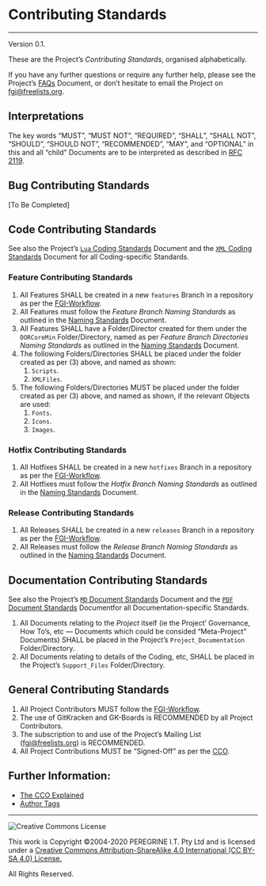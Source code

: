 # Contributing Standards

---

Version 0.1.

These are the Project&rsquo;s *Contributing Standards*, organised alphabetically.

If you have any further questions or require any further help, please see the Project&rsquo;s [FAQs](https://github.com/Dulux-Oz/FGI/tree/master/Project_Documentation/FAQs.md) Document, or don&rsquo;t hesitate to email the Project on <fgi@freelists.org>.

## Interpretations

The key words &ldquo;MUST&rdquo;, &ldquo;MUST NOT&rdquo;, &ldquo;REQUIRED&rdquo;, &ldquo;SHALL&rdquo;, &ldquo;SHALL NOT&rdquo;, &ldquo;SHOULD&rdquo;, &ldquo;SHOULD NOT&rdquo;, &ldquo;RECOMMENDED&rdquo;, &ldquo;MAY&rdquo;, and &ldquo;OPTIONAL&rdquo; in this and all &ldquo;child&rdquo; Documents are to be interpreted as described in [RFC 2119](https://tools.ietf.org/html/rfc2119).

## Bug Contributing Standards

[To Be Completed]

## Code Contributing Standards

See also the Project&rsquo;s [`Lua` Coding Standards](https://github.com/Dulux-Oz/FGI/tree/master/Project_Documents/Lua_Coding_Standards.md) Document and the [`XML` Coding Standards](https://github.com/Dulux-Oz/FGI/tree/master/Project_Documentation/XML_Coding_Standards.md) Document for all Coding-specific Standards.

### Feature Contributing Standards

1. All Features SHALL be created in a new `features` Branch in a repository as per the [FGI-Workflow](https://github.com/Dulux-Oz/FGI/tree/master/Project_Documentation/How_To_Participate_In_The_Project_Workflow.md).
2. All Features must follow the *Feature Branch Naming Standards* as outlined in the [Naming Standards](https://github.com/Dulux-Oz/FGI/tree/master/Project_Documentation/Naming_Standards.md) Document.
3. All Features SHALL have a Folder/Director created for them under the `DORCoreMin` Folder/Directory, named as per *Feature Branch Directories Naming Standards* as outlined in the [Naming Standards](https://github.com/Dulux-Oz/FGI/tree/master/Project_Documentation/Naming_Standards.md) Document.
4. The following Folders/Directories SHALL be placed under the folder created as per (3) above, and named as shown:
	1. `Scripts`.
	2. `XMLFiles`.
5. The following Folders/Directories MUST be placed under the folder created as per (3) above, and named as shown, if the relevant Objects are used:
	1. `Fonts`.
	2. `Icons`.
	3. `Images`.

### Hotfix Contributing Standards

1. All Hotfixes SHALL be created in a new `hotfixes` Branch in a repository as per the [FGI-Workflow](https://github.com/Dulux-Oz/FGI/tree/master/Project_Documentation/How_To_Participate_In_The_Project_Workflow.md).
2. All Hotfixes must follow the *Hotfix Branch Naming Standards* as outlined in the [Naming Standards](https://github.com/Dulux-Oz/FGI/tree/master/Project_Documentation/Naming_Standards.md) Document.

### Release Contributing Standards

1. All Releases SHALL be created in a new `releases` Branch in a repository as per the [FGI-Workflow](https://github.com/Dulux-Oz/FGI/tree/master/Project_Documentation/How_To_Participate_In_The_Project_Workflow.md).
2. All Releases must follow the *Release Branch Naming Standards* as outlined in the [Naming Standards](https://github.com/Dulux-Oz/FGI/tree/master/Project_Documentation/Naming_Standards.md) Document.

## Documentation Contributing Standards

See also the Project&rsquo;s [`MD` Document Standards](https://github.com/Dulux-Oz/FGI/tree/master/Project_Documentation/MD_Document_Standards.md) Document and the [`PDF` Document Standards](https://github.com/Dulux-Oz/FGI/tree/master/Project_Documentation/PDF_Document_Standards.md) Documentfor all Documentation-specific Standards.

1. All Documents relating to the *Project* itself (ie the Project&rsquo; Governance, How To&rsquo;s, etc &mdash; Documents which could be consided &ldquo;Meta-Project&rdquo; Documents) SHALL be placed in the Project&rsquo;s `Project_Documentation` Folder/Directory.
2. All Documents relating to details of the Coding, etc, SHALL be placed in the Project&rsquo;s `Support_Files` Folder/Directory.

## General Contributing Standards

1. All Project Contributors MUST follow the [FGI-Workflow](https://github.com/Dulux-Oz/FGI/tree/master/Project_Documentation/How_To_Participate_In_The_Project_Workflow.md).
2. The use of GitKracken and GK-Boards is RECOMMENDED by all Project Contributors.
3. The subscription to and use of the Project&rsquo;s Mailing List (<fgi@freelists.org>) is RECOMMENDED.
4. All Project Contributions MUST be &ldquo;Signed-Off&rdquo; as per the [CCO](https://github.com/Dulux-Oz/FGI/tree/master/Project_Documentation/CCO.md).

## Further Information:

- [The CCO Explained](https://github.com/Dulux-Oz/FGI/tree/master/Project_Documentation/CCO_Explained.md)
- [Author Tags](https://github.com/Dulux-Oz/FGI/tree/master/Project_Documentation/Author_Tags.md)

---

![Creative Commons License](https://i.creativecommons.org/l/by-sa/4.0/88x31.png "Creative Commons License")

This work is Copyright &copy;2004-2020 PEREGRINE I.T. Pty Ltd and is licensed under a [Creative Commons Attribution-ShareAlike 4.0 International (CC BY-SA 4.0) License.](https://creativecommons.org/licenses/by-sa/4.0/)

All Rights Reserved.
